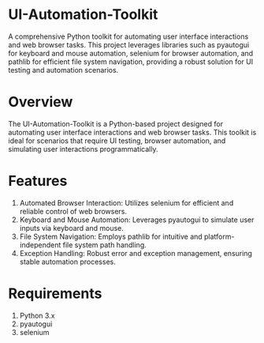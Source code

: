 # UI-Automation-Toolkit
A comprehensive Python toolkit for automating user interface interactions and web browser tasks. This project leverages libraries such as pyautogui for keyboard and mouse automation, selenium for browser automation, and pathlib for efficient file system navigation, providing a robust solution for UI testing and automation scenarios.

# Overview
The UI-Automation-Toolkit is a Python-based project designed for automating user interface interactions and web browser tasks. This toolkit is ideal for scenarios that require UI testing, browser automation, and simulating user interactions programmatically.

# Features
1. Automated Browser Interaction: Utilizes selenium for efficient and reliable control of web browsers.
2. Keyboard and Mouse Automation: Leverages pyautogui to simulate user inputs via keyboard and mouse.
3. File System Navigation: Employs pathlib for intuitive and platform-independent file system path handling.
4. Exception Handling: Robust error and exception management, ensuring stable automation processes.

# Requirements
1. Python 3.x
2. pyautogui
3. selenium
